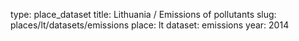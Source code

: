 type: place_dataset
title: Lithuania / Emissions of pollutants
slug: places/lt/datasets/emissions
place: lt
dataset: emissions
year: 2014
